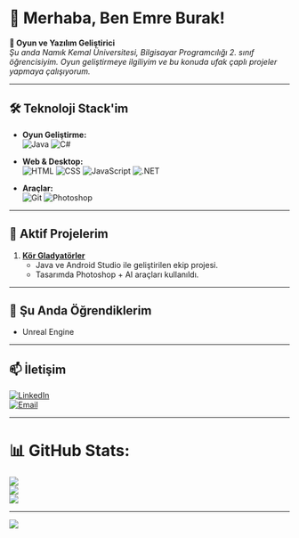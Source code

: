 # 👋 Merhaba, Ben Emre Burak!  
**🎯 Oyun ve Yazılım Geliştirici**  
_Şu anda Namık Kemal Üniversitesi, Bilgisayar Programcılığı 2. sınıf öğrencisiyim. Oyun geliştirmeye ilgiliyim ve bu konuda ufak çaplı projeler yapmaya çalışıyorum._  

---

## 🛠️ Teknoloji Stack'im  
- **Oyun Geliştirme:**  
  ![Java](https://img.shields.io/badge/Java-ED8B00?logo=openjdk&logoColor=white)
  ![C#](https://img.shields.io/badge/C%23-239120?logo=c-sharp&logoColor=white)
  
- **Web & Desktop:**  
  ![HTML](https://img.shields.io/badge/HTML-E34F26?logo=html5&logoColor=white)
  ![CSS](https://img.shields.io/badge/CSS-1572B6?logo=css3&logoColor=white)
  ![JavaScript](https://img.shields.io/badge/JavaScript-F7DF1E?logo=javascript&logoColor=black)
  ![.NET](https://img.shields.io/badge/.NET-512BD4?logo=.net&logoColor=white)
  
- **Araçlar:**  
  ![Git](https://img.shields.io/badge/Git-F05032?logo=git&logoColor=white)
  ![Photoshop](https://img.shields.io/badge/Photoshop-31A8FF?logo=adobe-photoshop&logoColor=white)

---

## 🚀 Aktif Projelerim
1. **[Kör Gladyatörler](https://github.com/ebakc/korGladyatorler)**  
   - Java ve Android Studio ile geliştirilen ekip projesi.  
   - Tasarımda Photoshop + AI araçları kullanıldı.  

---

## 🌱 Şu Anda Öğrendiklerim  
- Unreal Engine    

---

## 📫 İletişim  
[![LinkedIn](https://img.shields.io/badge/LinkedIn-Profiliniz-0A66C2?logo=linkedin)](https://www.linkedin.com/in/emre-burak-ak%C3%A7ealan-116b42295/)  
[![Email](https://img.shields.io/badge/Email-Bana%20Ulaşın-D14836?logo=gmail)](mailto:emreakcealan@gmail.com)  

---

# 📊 GitHub Stats:
![](https://github-readme-stats.vercel.app/api?username=ebakc&theme=dark&hide_border=false&include_all_commits=false&count_private=false)<br/>
![](https://github-readme-streak-stats.herokuapp.com/?user=ebakc&theme=dark&hide_border=false)<br/>
![](https://github-readme-stats.vercel.app/api/top-langs/?username=ebakc&theme=dark&hide_border=false&include_all_commits=false&count_private=false&layout=compact)

---
[![](https://visitcount.itsvg.in/api?id=ebakc&icon=0&color=0)](https://visitcount.itsvg.in)

